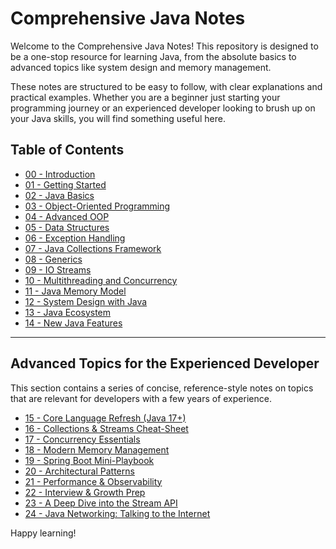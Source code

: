 # Comprehensive Java Notes

Welcome to the Comprehensive Java Notes! This repository is designed to be a one-stop resource for learning Java, from the absolute basics to advanced topics like system design and memory management.

These notes are structured to be easy to follow, with clear explanations and practical examples. Whether you are a beginner just starting your programming journey or an experienced developer looking to brush up on your Java skills, you will find something useful here.

## Table of Contents

*   [00 - Introduction](./00-Introduction/README.md)
*   [01 - Getting Started](./01-Getting-Started/README.md)
*   [02 - Java Basics](./02-Java-Basics/README.md)
*   [03 - Object-Oriented Programming](./03-Object-Oriented-Programming/README.md)
*   [04 - Advanced OOP](./04-Advanced-OOP/README.md)
*   [05 - Data Structures](./05-Data-Structures/README.md)
*   [06 - Exception Handling](./06-Exception-Handling/README.md)
*   [07 - Java Collections Framework](./07-Java-Collections-Framework/README.md)
*   [08 - Generics](./08-Generics/README.md)
*   [09 - IO Streams](./09-IO-Streams/README.md)
*   [10 - Multithreading and Concurrency](./10-Multithreading-and-Concurrency/README.md)
*   [11 - Java Memory Model](./11-Java-Memory-Model/README.md)
*   [12 - System Design with Java](./12-System-Design-with-Java/README.md)
*   [13 - Java Ecosystem](./13-Java-Ecosystem/README.md)
*   [14 - New Java Features](./14-New-Java-Features/README.md)

---

## Advanced Topics for the Experienced Developer

This section contains a series of concise, reference-style notes on topics that are relevant for developers with a few years of experience.

*   [15 - Core Language Refresh (Java 17+)](./15-core-language-refresh.md)
*   [16 - Collections & Streams Cheat-Sheet](./16-collections-and-streams.md)
*   [17 - Concurrency Essentials](./17-concurrency-essentials.md)
*   [18 - Modern Memory Management](./18-modern-memory-management.md)
*   [19 - Spring Boot Mini-Playbook](./19-spring-boot-playbook.md)
*   [20 - Architectural Patterns](./20-architectural-patterns.md)
*   [21 - Performance & Observability](./21-performance-and-observability.md)
*   [22 - Interview & Growth Prep](./22-interview-and-growth-prep.md)
*   [23 - A Deep Dive into the Stream API](./23-stream-api-deep-dive.md)
*   [24 - Java Networking: Talking to the Internet](./24-java-networking.md)

Happy learning!
